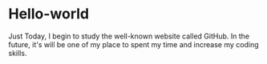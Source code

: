 # Hello-world
Just 
Today, I begin to study the well-known website called GitHub.
In the future, it's will be one of my place to spent my time and increase my coding skills. 
